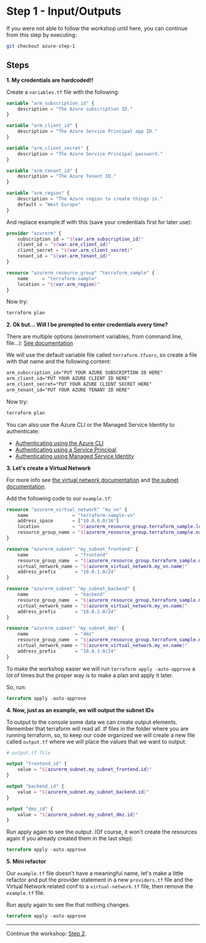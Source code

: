 # Step 1 - Input/Outputs

If you were not able to follow the workshop until here, you can continue from this step by executing:

```bash
git checkout azure-step-1
```

## Steps

**1\. My credentials are hardcoded!!**

Create a `variables.tf` file with the following:

```tf
variable "arm_subscription_id" {
    description = "The Azure subscription ID."
}

variable "arm_client_id" {
    description = "The Azure Service Principal app ID."
}

variable "arm_client_secret" {
    description = "The Azure Service Principal password."
}

variable "arm_tenant_id" {
    description = "The Azure Tenant ID."
}

variable "arm_region" {
    description = "The Azure region to create things in."
    default = "West Europe"
}
```

And replace example.tf with this (save your credentials first for later use):

```tf
provider "azurerm" {
    subscription_id = "${var.arm_subscription_id}"
    client_id = "${var.arm_client_id}"
    client_secret = "${var.arm_client_secret}"
    tenant_id = "${var.arm_tenant_id}"
}

resource "azurerm_resource_group" "terraform_sample" {
    name     = "terraform-sample"
    location = "${var.arm_region}"
}
```

Now try:

```bash
terraform plan
```

**2\. Ok but... Will I be prompted to enter credentials every time?**

There are multiple options (enviroment variables, from command line, file...): [See documentation](https://www.terraform.io/intro/getting-started/variables.html#assigning-variables)

We will use the default variable file called `terraform.tfvars`, so create a file with that name and the following content:

```txt
arm_subscription_id="PUT YOUR AZURE SUBSCRIPTION ID HERE"
arm_client_id="PUT YOUR AZURE CLIENT ID HERE"
arm_client_secret="PUT YOUR AZURE CLIENT SECRET HERE"
arm_tenant_id="PUT YOUR AZURE TENANT ID HERE"
```

Now try:

```bash
terraform plan
```

You can also use the Azure CLI or the Managed Service Identity to authenticate:

- [Authenticating using the Azure CLI](https://www.terraform.io/docs/providers/azurerm/authenticating_via_azure_cli.html)
- [Authenticating using a Service Principal](https://www.terraform.io/docs/providers/azurerm/authenticating_via_service_principal.html)
- [Authenticating using Managed Service Identity](https://www.terraform.io/docs/providers/azurerm/authenticating_via_msi.html)

**3\. Let's create a Virtual Network**

For more info see [the virtual network documentation](https://www.terraform.io/docs/providers/azurerm/r/virtual_network.html) and [the subnet documentation](https://www.terraform.io/docs/providers/azurerm/r/subnet.html).

Add the following code to our `example.tf`:

```tf
resource "azurerm_virtual_network" "my_vn" {
    name                = "terraform-sample-vn"
    address_space       = ["10.0.0.0/16"]
    location            = "${azurerm_resource_group.terraform_sample.location}"
    resource_group_name = "${azurerm_resource_group.terraform_sample.name}"
}

resource "azurerm_subnet" "my_subnet_frontend" {
    name                 = "frontend"
    resource_group_name  = "${azurerm_resource_group.terraform_sample.name}"
    virtual_network_name = "${azurerm_virtual_network.my_vn.name}"
    address_prefix       = "10.0.1.0/24"
}

resource "azurerm_subnet" "my_subnet_backend" {
    name                 = "backend"
    resource_group_name  = "${azurerm_resource_group.terraform_sample.name}"
    virtual_network_name = "${azurerm_virtual_network.my_vn.name}"
    address_prefix       = "10.0.2.0/24"
}

resource "azurerm_subnet" "my_subnet_dmz" {
    name                 = "dmz"
    resource_group_name  = "${azurerm_resource_group.terraform_sample.name}"
    virtual_network_name = "${azurerm_virtual_network.my_vn.name}"
    address_prefix       = "10.0.3.0/24"
}
```

To make the workshop easier we will run `terraform apply -auto-approve` a lot of times
but the proper way is to make a plan and apply it later.

So, run:

```tf
terraform apply -auto-approve
```

**4\. Now, just as an example, we will output the subnet IDs**

To output to the console some data we can create output elements. Remember that terraform will read all .tf files in the folder where
you are running terraform, so, to keep our code organized we will create a new file called `output.tf` where we will place
the values that we want to output:

```tf
# output.tf file

output "frontend_id" {
    value = "${azurerm_subnet.my_subnet_frontend.id}"
}

output "backend_id" {
    value = "${azurerm_subnet.my_subnet_backend.id}"
}

output "dmz_id" {
    value = "${azurerm_subnet.my_subnet_dmz.id}"
}
```

Run apply again to see the output. (Of course, it won't create the resources again if you already created them in the last step):

```tf
terraform apply -auto-approve
```

**5\. Mini refactor**

Our `example.tf` file doesn't have a meaningful name, let's make a little refactor and put the provider statement in a new `providers.tf`
file and the Virtual Network related conf to a `virtual-network.tf` file, then remove the `example.tf` file.

Run apply again to see the that nothing changes.

```tf
terraform apply -auto-approve
```

---

Continue the workshop: [Step 2](https://github.com/artberri/101-terraform/tree/master/guide/azure/step-2.md).
